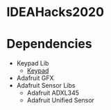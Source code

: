 # IDEAHacks2020

# Dependencies
* Keypad Lib
    - [Keypad](https://github.com/Chris--A/Keypad)
* Adafruit GFX
* Adafruit Sensor Libs
    - Adafruit ADXL345
    - Adafruit Unified Sensor
